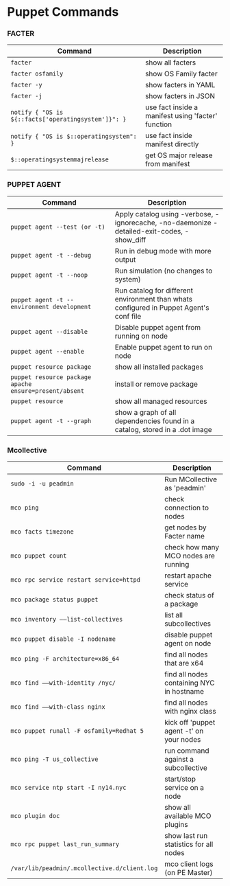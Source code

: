 # Puppet Commands

### FACTER

| Command | Description |
| ------- | ----------- |
| `facter` | show all facters |
| `facter osfamily` | show OS Family facter |
| `facter -y` | show facters in YAML|
| `facter -j` | show facters in JSON |
| `notify { "OS is ${::facts['operatingsystem']}": }` | use fact inside a manifest using 'facter' function |
| `notify { "OS is $::operatingsystem": }` | use fact inside manifest directly |
| `$::operatingsystemmajrelease` | get OS major release from manifest |

### PUPPET AGENT

| Command | Description |
| ------- | ----------- |
| `puppet agent --test (or -t)` |Apply catalog using -verbose, -ignorecache, -no-daemonize -detailed-exit-codes, -show_diff |
| `puppet agent -t --debug` |Run in debug mode with more output |
| `puppet agent -t --noop ` | Run simulation (no changes to system)|
| `puppet agent -t --environment development` | Run catalog for different environment than whats configured in Puppet Agent's conf file |
| `puppet agent --disable` | Disable puppet agent from running on node|
| `puppet agent --enable` | Enable puppet agent to run on node |
| `puppet resource package` | show all installed packages |
| `puppet resource package apache ensure=present/absent` | install or remove package |
| `puppet resource` | show all managed resources |
| `puppet agent -t --graph` |show a graph of all dependencies found in a catalog, stored in a .dot image |

### Mcollective

| Command | Description |
| ------- | ----------- |
| `sudo -i -u peadmin` |Run MCollective as 'peadmin'|
| `mco ping` |check connection to nodes |
| `mco facts timezone` |get nodes by Facter name|
| `mco puppet count` |check how many MCO nodes are running|
| `mco rpc service restart service=httpd` | restart apache service|
| `mco package status puppet` | check status of a package |
| `mco inventory ––list-collectives` | list all subcollectives |
| `mco puppet disable -I nodename` |disable puppet agent on node |
| `mco ping -F architecture=x86_64` | find all nodes that are x64 |
| `mco find ––with-identity /nyc/` |find all nodes containing NYC in hostname |
| `mco find ––with-class nginx` |find all nodes with nginx class|
| `mco puppet runall -F osfamily=Redhat 5` |kick off 'puppet agent -t' on your nodes |
| `mco ping -T us_collective` |run command against a subcollective |
| `mco service ntp start -I ny14.nyc` |start/stop service on a node |
| `mco plugin doc` |show all available MCO plugins |
| `mco rpc puppet last_run_summary` |show last run statistics for all nodes |
| `/var/lib/peadmin/.mcollective.d/client.log` |mco client logs (on PE Master) |
